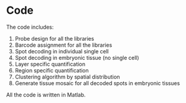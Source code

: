 # Code
The code includes:
1) Probe design for all the libraries
2) Barcode assignment for all the libraries
3) Spot decoding in individual single cell
4) Spot decoding in embryonic tissue (no single cell)
5) Layer specific quantification
6) Region specific quantification
7) Clustering algorithm by spatial distribution
8) Generate tissue mosaic for all decoded spots in embryonic tissues

All the code is written in Matlab.
